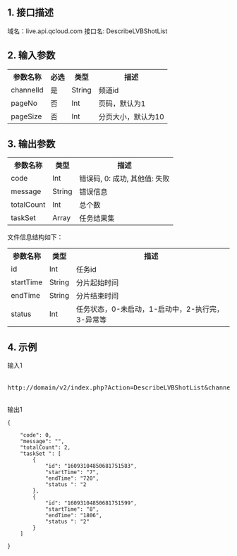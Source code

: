 ## 1. 接口描述

域名：live.api.qcloud.com
接口名: DescribeLVBShotList


## 2. 输入参数
</b></th>
<table class="t"><tbody><tr>
<th><b>参数名称</b></th>
<th><b>必选</b></th>
<th><b>类型</b></th>
<th><b>描述</b></th>
<tr>
<td> channelId
<td> 是
<td> String
<td> 频道id
<tr>
<td> pageNo
<td> 否
<td> Int
<td> 页码，默认为1
<tr>
<td> pageSize
<td> 否
<td> Int
<td> 分页大小，默认为10

</tbody></table>


</b></th>

## 3. 输出参数
</b></th>
<table class="t"><tbody><tr>
<th><b>参数名称</b></th>
<th><b>类型</b></th>
<th><b>描述</b></th>
<tr>
<td> code
<td> Int
<td> 错误码, 0: 成功, 其他值: 失败
<tr>
<td> message
<td> String
<td> 错误信息
<tr>
<td> totalCount
<td> Int
<td> 总个数
<tr>
<td> taskSet
<td> Array
<td> 任务结果集
</tbody></table>

</b></th>

文件信息结构如下：
</b></th>
<table class="t"><tbody><tr>
<th><b>参数名称</b></th>
<th><b>类型</b></th>
<th><b>描述</b></th>
<tr>
<td> id
<td> Int
<td> 任务id
<tr>
<td> startTime
<td> String
<td> 分片起始时间
<tr>
<td> endTime
<td> String
<td> 分片结束时间
<tr>
<td> status
<td> Int
<td> 任务状态，0-未启动，1-启动中，2-执行完，3-异常等

</tbody></table>

## 4. 示例

输入1
<pre>

http://domain/v2/index.php?Action=DescribeLVBShotList&channelId=16093104850681751595&pageSize=10&pageNo=1&<a href="/doc/api/229/6976">公共请求参数</a>

</pre>

输出1
```
{

    "code": 0,
    "message": "",
    "totalCount": 2,
    "taskSet ": [
        {
            "id": "16093104850681751583",
            "startTime": "7",
            "endTime": "720",
            "status ": "2
        },
        {
            "id": "16093104850681751599",
            "startTime": "8",
            "endTime": "1806",
            "status ": "2"
        }
    ]

}

```
